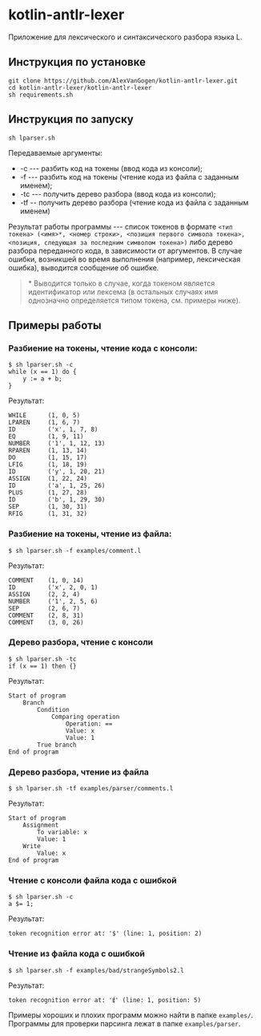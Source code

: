 # kotlin-antlr-lexer

Приложение для лексического и синтаксического разбора языка L.

## Инструкция по установке

```
git clone https://github.com/AlexVanGogen/kotlin-antlr-lexer.git
cd kotlin-antlr-lexer/kotlin-antlr-lexer
sh requirements.sh
```

## Инструкция по запуску

```
sh lparser.sh
```

Передаваемые аргументы:

* -c --- разбить код на токены (ввод кода из консоли);
* -f <filename> --- разбить код на токены (чтение кода из файла с заданным именем);
* -tc --- получить дерево разбора (ввод кода из консоли);
* -tf <filename> -- получить дерево разбора (чтение кода из файла с заданным именем)

Результат работы программы --- список токенов в формате `<тип токена> (<имя>*, <номер строки>, <позиция первого символа токена>, <позиция, следующая за последним символом токена>)` либо дерево разбора переданного кода, в зависимости от аргументов.
В случае ошибки, возникшей во время выполнения (например, лексическая ошибка), выводится сообщение об ошибке.

> \* Выводится только в случае, когда токеном является идентификатор или лексема (в остальных случаях имя однозначно определяется типом токена, см. примеры ниже).
 

## Примеры работы
### Разбиение на токены, чтение кода с консоли:
```
$ sh lparser.sh -c
while (x == 1) do {
	y := a + b;
}
```
Результат:
```
WHILE      (1, 0, 5)
LPAREN     (1, 6, 7)
ID         ('x', 1, 7, 8)
EQ         (1, 9, 11)
NUMBER     ('1', 1, 12, 13)
RPAREN     (1, 13, 14)
DO         (1, 15, 17)
LFIG       (1, 18, 19)
ID         ('y', 1, 20, 21)
ASSIGN     (1, 22, 24)
ID         ('a', 1, 25, 26)
PLUS       (1, 27, 28)
ID         ('b', 1, 29, 30)
SEP        (1, 30, 31)
RFIG       (1, 31, 32)
```

### Разбиение на токены, чтение из файла:
```
$ sh lparser.sh -f examples/comment.l 
```
Результат:
```
COMMENT    (1, 0, 14)
ID         ('x', 2, 0, 1)
ASSIGN     (2, 2, 4)
NUMBER     ('1', 2, 5, 6)
SEP        (2, 6, 7)
COMMENT    (2, 8, 31)
COMMENT    (3, 0, 26)
```

### Дерево разбора, чтение с консоли
```
$ sh lparser.sh -tc
if (x == 1) then {}
```
Результат:
```
Start of program
	Branch
		Condition
			Comparing operation
				Operation: ==
				Value: x
				Value: 1
		True branch
End of program
```

### Дерево разбора, чтение из файла
```
$ sh lparser.sh -tf examples/parser/comments.l
```
Результат:
```
Start of program
	Assignment
		To variable: x
		Value: 1
	Write
		Value: x
End of program
```

### Чтение с консоли файла кода с ошибкой
```
$ sh lparser.sh -c
a $= 1;
```
Результат:
```
token recognition error at: '$' (line: 1, position: 2)
```

### Чтение из файла кода с ошибкой
```
$ sh lparser.sh -f examples/bad/strangeSymbols2.l 
```
Результат:
```
token recognition error at: 'ई' (line: 1, position: 5)
```

Примеры хороших и плохих программ можно найти в папке `examples/`. Программы для проверки парсинга лежат в папке `examples/parser`.
